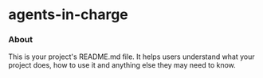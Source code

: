 agents-in-charge
================

### About

This is your project's README.md file. It helps users understand what your
project does, how to use it and anything else they may need to know.